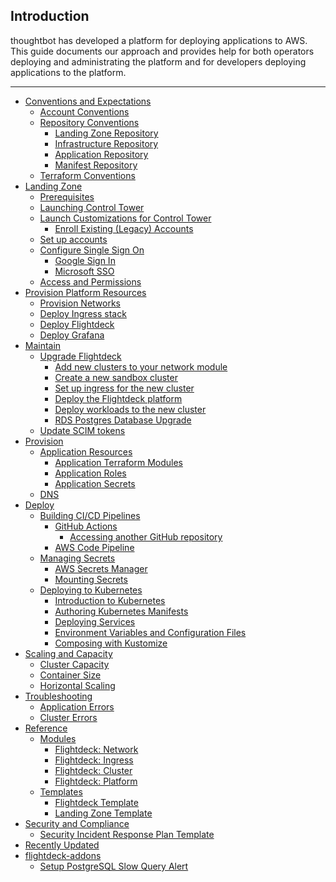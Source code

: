 ## **Introduction**

thoughtbot has developed a platform for deploying applications to AWS.
This guide documents our approach and provides help for both operators
deploying and administrating the platform and for developers deploying
applications to the platform.

-----

  - [Conventions and
    Expectations](../../conventions-and-expectations.md)
      - [Account
        Conventions](../../conventions-and-expectations/account-conventions.md)
      - [Repository
        Conventions](../../conventions-and-expectations/repository-conventions.md)
          - [Landing Zone
            Repository](../../conventions-and-expectations/repository-conventions/landing-zone-repository.md)
          - [Infrastructure
            Repository](../../conventions-and-expectations/repository-conventions/infrastructure-repository.md)
          - [Application
            Repository](../../conventions-and-expectations/repository-conventions/application-repository.md)
          - [Manifest
            Repository](../../conventions-and-expectations/repository-conventions/manifest-repository.md)
      - [Terraform
        Conventions](../../conventions-and-expectations/terraform-conventions.md)
  - [Landing Zone](../../landing-zone.md)
      - [Prerequisites](../../landing-zone/prerequisites.md)
      - [Launching Control
        Tower](../../landing-zone/launching-control-tower.md)
      - [Launch Customizations for Control
        Tower](../../landing-zone/launch-customizations-for-control-tower.md)
          - [Enroll Existing (Legacy)
            Accounts](../../landing-zone/launch-customizations-for-control-tower/enroll-existing--legacy--accounts.md)
      - [Set up accounts](../../landing-zone/set-up-accounts.md)
      - [Configure Single Sign
        On](../../landing-zone/configure-single-sign-on.md)
          - [Google Sign
            In](../../landing-zone/configure-single-sign-on/google-sign-in.md)
          - [Microsoft
            SSO](../../landing-zone/configure-single-sign-on/microsoft-sso.md)
      - [Access and
        Permissions](../../landing-zone/access-and-permissions.md)
  - [Provision Platform
    Resources](../../provision-platform-resources.md)
      - [Provision
        Networks](../../provision-platform-resources/provision-networks.md)
      - [Deploy Ingress
        stack](../../provision-platform-resources/deploy-ingress-stack.md)
      - [Deploy
        Flightdeck](../../provision-platform-resources/deploy-flightdeck.md)
      - [Deploy
        Grafana](../../provision-platform-resources/deploy-grafana.md)
  - [Maintain](../../maintain.md)
      - [Upgrade Flightdeck](../../maintain/upgrade-flightdeck.md)
          - [Add new clusters to your network
            module](../../maintain/upgrade-flightdeck/add-new-clusters-to-your-network-module.md)
          - [Create a new sandbox
            cluster](../../maintain/upgrade-flightdeck/create-a-new-sandbox-cluster.md)
          - [Set up ingress for the new
            cluster](../../maintain/upgrade-flightdeck/set-up-ingress-for-the-new-cluster.md)
          - [Deploy the Flightdeck
            platform](../../maintain/upgrade-flightdeck/deploy-the-flightdeck-platform.md)
          - [Deploy workloads to the new
            cluster](../../maintain/upgrade-flightdeck/deploy-workloads-to-the-new-cluster.md)
          - [RDS Postgres Database
            Upgrade](../../maintain/upgrade-flightdeck/rds-postgres-database-upgrade.md)
      - [Update SCIM tokens](../../maintain/update-scim-tokens.md)
  - [Provision](../../provision.md)
      - [Application
        Resources](../../provision/application-resources.md)
          - [Application Terraform
            Modules](../../provision/application-resources/application-terraform-modules.md)
          - [Application
            Roles](../../provision/application-resources/application-roles.md)
          - [Application
            Secrets](../../provision/application-resources/application-secrets.md)
      - [DNS](../../provision/dns.md)
  - [Deploy](../../deploy.md)
      - [Building CI/CD
        Pipelines](../../deploy/building-ci-cd-pipelines.md)
          - [GitHub
            Actions](../../deploy/building-ci-cd-pipelines/github-actions.md)
              - [Accessing another GitHub
                repository](../../deploy/building-ci-cd-pipelines/github-actions/accessing-another-github-repository.md)
          - [AWS Code
            Pipeline](../../deploy/building-ci-cd-pipelines/aws-code-pipeline.md)
      - [Managing Secrets](../../deploy/managing-secrets.md)
          - [AWS Secrets
            Manager](../../deploy/managing-secrets/aws-secrets-manager.md)
          - [Mounting
            Secrets](../../deploy/managing-secrets/mounting-secrets.md)
      - [Deploying to
        Kubernetes](../../deploy/deploying-to-kubernetes.md)
          - [Introduction to
            Kubernetes](../../deploy/deploying-to-kubernetes/introduction-to-kubernetes.md)
          - [Authoring Kubernetes
            Manifests](../../deploy/deploying-to-kubernetes/authoring-kubernetes-manifests.md)
          - [Deploying
            Services](../../deploy/deploying-to-kubernetes/deploying-services.md)
          - [Environment Variables and Configuration
            Files](../../deploy/deploying-to-kubernetes/environment-variables-and-configuration-files.md)
          - [Composing with
            Kustomize](../../deploy/deploying-to-kubernetes/composing-with-kustomize.md)
  - [Scaling and Capacity](../../scaling-and-capacity.md)
      - [Cluster
        Capacity](../../scaling-and-capacity/cluster-capacity.md)
      - [Container Size](../../scaling-and-capacity/container-size.md)
      - [Horizontal
        Scaling](../../scaling-and-capacity/horizontal-scaling.md)
  - [Troubleshooting](../../troubleshooting.md)
      - [Application
        Errors](../../troubleshooting/application-errors.md)
      - [Cluster Errors](../../troubleshooting/cluster-errors.md)
  - [Reference](../../reference.md)
      - [Modules](../../reference/modules.md)
          - [Flightdeck:
            Network](../../reference/modules/flightdeck--network.md)
          - [Flightdeck:
            Ingress](../../reference/modules/flightdeck--ingress.md)
          - [Flightdeck:
            Cluster](../../reference/modules/flightdeck--cluster.md)
          - [Flightdeck:
            Platform](../../reference/modules/flightdeck--platform.md)
      - [Templates](../../reference/templates.md)
          - [Flightdeck
            Template](../../reference/templates/flightdeck-template.md)
          - [Landing Zone
            Template](../../reference/templates/landing-zone-template.md)
  - [Security and Compliance](../../security-and-compliance.md)
      - [Security Incident Response Plan
        Template](../../security-and-compliance/security-incident-response-plan-template.md)
  - [Recently Updated](../../recently-updated.md)
  - [flightdeck-addons](../../flightdeck-addons.md)
      - [Setup PostgreSQL Slow Query
        Alert](../../flightdeck-addons/setup-postgresql-slow-query-alert.md)
